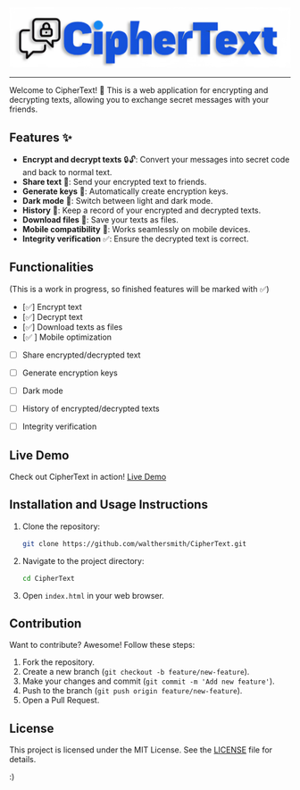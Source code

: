 ![Project Logo](CipherText.png)

---
Welcome to CipherText! 🎉 This is a web application for encrypting and decrypting texts, allowing you to exchange secret messages with your friends. 

## Features ✨
- **Encrypt and decrypt texts** 🔒🔓: Convert your messages into secret code and back to normal text.
- **Share text** 🔗: Send your encrypted text to friends.
- **Generate keys** 🔑: Automatically create encryption keys.
- **Dark mode** 🌙: Switch between light and dark mode.
- **History** 📝: Keep a record of your encrypted and decrypted texts.
- **Download files** 📂: Save your texts as files.
- **Mobile compatibility** 📱: Works seamlessly on mobile devices.
- **Integrity verification** ✅: Ensure the decrypted text is correct.

## Functionalities
(This is a work in progress, so finished features will be marked with ✅)
- [✅] Encrypt text
- [✅] Decrypt text
- [✅] Download texts as files
- [✅ ] Mobile optimization
- [ ] Share encrypted/decrypted text
- [ ] Generate encryption keys
- [ ] Dark mode
- [ ] History of encrypted/decrypted texts
- [ ] Integrity verification


## Live Demo
Check out CipherText in action! [Live Demo](https://walthersmith.github.io/CipherText/)

## Installation and Usage Instructions
1. Clone the repository:
    ```sh
    git clone https://github.com/walthersmith/CipherText.git
    ```
2. Navigate to the project directory:
    ```sh
    cd CipherText
    ```
3. Open `index.html` in your web browser.

## Contribution
Want to contribute? Awesome! Follow these steps:
1. Fork the repository.
2. Create a new branch (`git checkout -b feature/new-feature`).
3. Make your changes and commit (`git commit -m 'Add new feature'`).
4. Push to the branch (`git push origin feature/new-feature`).
5. Open a Pull Request.

## License
This project is licensed under the MIT License. See the [LICENSE](MIT-LICENSE.txt) file for details.

:)